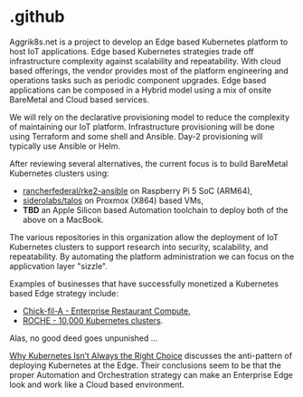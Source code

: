 # .github
Aggrik8s.net is a project to develop an Edge based Kubernetes platform to host IoT applications. Edge based Kubernetes strategies trade off infrastructure complexity against scalability and repeatability.  With cloud based offerings, the vendor provides most of the platform engineering and operations tasks such as periodic component upgrades.  Edge based applications can be composed in a Hybrid model using a mix of onsite BareMetal and Cloud based services. 

We will rely on the declarative provisioning model to reduce the complexity of maintaining our IoT platform. Infrastructure provisioning will be done using Terraform and some shell and Ansible. Day-2 provisioning will typically use Ansible or Helm. 

After reviewing several alternatives, the current focus is to build BareMetal Kubernetes clusters using:
- [rancherfederal/rke2-ansible](https://github.com/rancherfederal/rke2-ansible) on Raspberry Pi 5 SoC (ARM64),
- [siderolabs/talos](https://github.com/siderolabs/talos) on Proxmox (X864) based VMs,
- **TBD** an Apple Silicon based Automation toolchain to deploy both of the above on a MacBook.

The various repositories in this organization allow the deployment of IoT Kubernetes clusters to support research into security, scalability, and repeatability. By automating the platform administration we can focus on the applicvation layer "sizzle".

Examples of businesses that have successfully monetized a Kubernetes based Edge strategy include:
- [Chick-fil-A - Enterprise Restaurant Compute](https://medium.com/chick-fil-atech/enterprise-restaurant-compute-f5e2fd63d20f),
- [ROCHE - 10,000 Kubernetes clusters](https://www.youtube.com/watch?v=H1mtCFNgK7k).

Alas, no good deed goes unpunished ... 

[Why Kubernetes Isn’t Always the Right Choice](https://www.youtube.com/watch?v=auPcq0460Ok) discusses the anti-pattern of deploying Kubernetes at the Edge. Their conclusions seem to be that the proper Automation and Orchestration strategy can make an Enterprise Edge look and work like a Cloud based environment.
